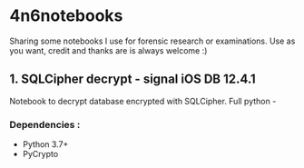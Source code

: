 # 4n6notebooks
Sharing some notebooks I use for forensic research or examinations.
Use as you want, credit and thanks are is always welcome :)

## 1. SQLCipher decrypt - signal iOS DB 12.4.1
Notebook to decrypt database encrypted with SQLCipher.
Full python - 

### Dependencies :
- Python 3.7+
- PyCrypto


